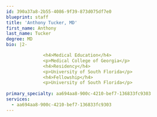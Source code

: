 ```yaml
---
id: 390a37a8-2b55-4086-9f39-873d075df7e0
blueprint: staff
title: 'Anthony Tucker, MD'
first_name: Anthony
last_name: Tucker
degree: MD
bio: |2-

              <h4>Medical Education</h4>
              <p>Medical College of Georgia</p>
              <h4>Residency</h4>
              <p>University of South Florida</p>
              <h4>Fellowship</h4>
              <p>University of South Florida</p>
          
primary_specialty: aa694aa8-900c-4210-bef7-136833fc9303
services:
  - aa694aa8-900c-4210-bef7-136833fc9303
---
```

